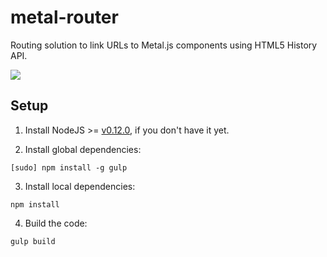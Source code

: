 # metal-router

Routing solution to link URLs to Metal.js components using HTML5 History API.

![](https://raw.githubusercontent.com/metal/metal-router/master/demos/img/sample.gif)

## Setup

1. Install NodeJS >= [v0.12.0](http://nodejs.org/dist/v0.12.0/), if you don't have it yet.

2. Install global dependencies:

  ```
  [sudo] npm install -g gulp
  ```

3. Install local dependencies:

  ```
  npm install
  ```

4. Build the code:

  ```
  gulp build
  ```
